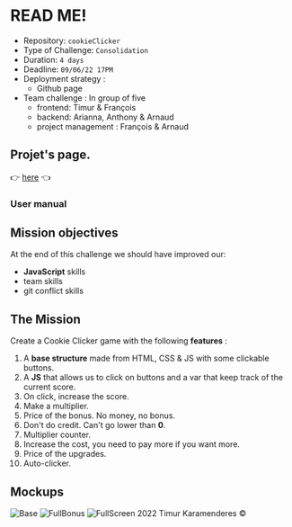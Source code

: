 # READ ME! 

- Repository: `cookieClicker`
- Type of Challenge: `Consolidation`
- Duration: `4 days`
- Deadline: `09/06/22 17PM`
- Deployment strategy :
  - Github page
- Team challenge : In group of five
  - frontend: Timur & François
  - backend: Arianna, Anthony & Arnaud
  - project management : François & Arnaud

## Projet's page.

   :point_right: [here](https://francoisvanh.github.io/cookieClicker/) :point_left:
   
### User manual



## Mission objectives 

At the end of this challenge we should have improved our:

- **JavaScript** skills
- team skills
- git conflict skills

## The Mission

Create a Cookie Clicker game with the following **features** :

1.  A **base structure** made from HTML, CSS & JS with some clickable buttons.
2.  A **JS** that allows us to click on buttons and a var that keep track of the current score.  
3.  On click, increase the score.
4.  Make a multiplier.
5.  Price of the bonus. No money, no bonus.
6.  Don't do credit. Can't go lower than **0**.
7.  Multiplier counter.
8.  Increase the cost, you need to pay more if you want more.
9.  Price of the upgrades.
10. Auto-clicker.

## Mockups

![Base](https://user-images.githubusercontent.com/104204619/172336083-ced83fa9-cc47-411d-901b-e6d691a1d5b5.png)
![FullBonus](https://user-images.githubusercontent.com/104204619/172336104-b27bbdf5-5704-485f-8f64-7c85c7d59c75.png)
![FullScreen](https://user-images.githubusercontent.com/104204619/172336133-3f19ec4e-b4d9-4e4d-8943-ae61dff7f257.png)
2022  Timur Karamenderes :copyright:

